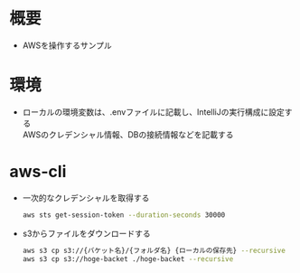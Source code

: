 # 概要

- AWSを操作するサンプル

# 環境

- ローカルの環境変数は、.envファイルに記載し、IntelliJの実行構成に設定する    
  AWSのクレデンシャル情報、DBの接続情報などを記載する

# aws-cli

- 一次的なクレデンシャルを取得する
  ```bash
  aws sts get-session-token --duration-seconds 30000
  ```

- s3からファイルをダウンロードする
  ```bash
  aws s3 cp s3://{バケット名}/{フォルダ名} {ローカルの保存先} --recursive
  aws s3 cp s3://hoge-backet ./hoge-backet --recursive
  ```
